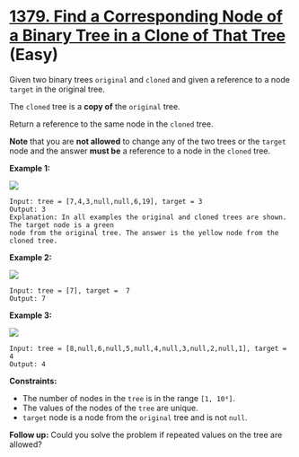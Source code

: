 # [1379. Find a Corresponding Node of a Binary Tree in a Clone of That Tree][link] (Easy)

[link]: https://leetcode.cn/problems/find-a-corresponding-node-of-a-binary-tree-in-a-clone-of-that-tree/

Given two binary trees `original` and `cloned` and given a reference to a node `target` in the
original tree.

The `cloned` tree is a **copy of** the `original` tree.

Return a reference to the same node in the `cloned` tree.

**Note** that you are **not allowed** to change any of the two trees or the `target` node and the
answer **must be** a reference to a node in the `cloned` tree.

**Example 1:**

![](https://assets.leetcode.com/uploads/2020/02/21/e1.png)

```
Input: tree = [7,4,3,null,null,6,19], target = 3
Output: 3
Explanation: In all examples the original and cloned trees are shown. The target node is a green
node from the original tree. The answer is the yellow node from the cloned tree.
```

**Example 2:**

![](https://assets.leetcode.com/uploads/2020/02/21/e2.png)

```
Input: tree = [7], target =  7
Output: 7
```

**Example 3:**

![](https://assets.leetcode.com/uploads/2020/02/21/e3.png)

```
Input: tree = [8,null,6,null,5,null,4,null,3,null,2,null,1], target = 4
Output: 4
```

**Constraints:**

- The number of nodes in the `tree` is in the range `[1, 10⁴]`.
- The values of the nodes of the `tree` are unique.
- `target` node is a node from the `original` tree and is not `null`.

**Follow up:** Could you solve the problem if repeated values on the tree are allowed?
